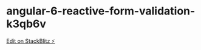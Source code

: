 # angular-6-reactive-form-validation-k3qb6v

[Edit on StackBlitz ⚡️](https://stackblitz.com/edit/angular-6-reactive-form-validation-k3qb6v)